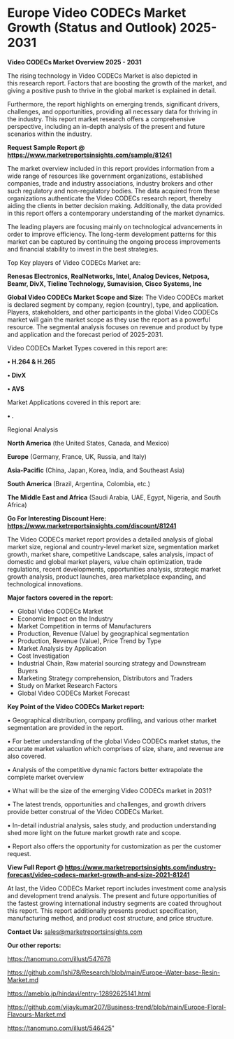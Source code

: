# Europe  Video CODECs Market Growth (Status and Outlook) 2025-2031

<Strong> Video CODECs Market Overview 2025 - 2031</strong>

The rising technology in Video CODECs Market is also depicted in this research report. Factors that are boosting the growth of the market, and giving a positive push to thrive in the global market is explained in detail.

Furthermore, the report highlights on emerging trends, significant drivers, challenges, and opportunities, providing all necessary data for thriving in the industry. This report market research offers a comprehensive perspective, including an in-depth analysis of the present and future scenarios within the industry.

<strong>Request Sample Report @ <a href=https://www.marketreportsinsights.com/sample/81241>https://www.marketreportsinsights.com/sample/81241</a></strong>

The market overview included in this report provides information from a wide range of resources like government organizations, established companies, trade and industry associations, industry brokers and other such regulatory and non-regulatory bodies. The data acquired from these organizations authenticate the Video CODECs research report, thereby aiding the clients in better decision making. Additionally, the data provided in this report offers a contemporary understanding of the market dynamics.

The leading players are focusing mainly on technological advancements in order to improve efficiency. The long-term development patterns for this market can be captured by continuing the ongoing process improvements and financial stability to invest in the best strategies.

Top Key players of Video CODECs Market are:

<strong>Renesas Electronics, RealNetworks, Intel, Analog Devices, Netposa, Beamr, DivX, Tieline Technology, Sumavision, Cisco Systems, Inc</strong>

<strong><b>Global Video CODECs Market Scope and Size:</b></strong>
The Video CODECs market is declared segment by company, region (country), type, and application. Players, stakeholders, and other participants in the global Video CODECs market will gain the market scope as they use the report as a powerful resource. The segmental analysis focuses on revenue and product by type and application and the forecast period of 2025-2031.

Video CODECs Market Types covered in this report are:

<strong>• H.264 & H.265

• DivX

• AVS</strong>

Market Applications covered in this report are:

<strong>• .</strong> 

Regional Analysis

<strong>North America</strong> (the United States, Canada, and Mexico)

<strong>Europe</strong> (Germany, France, UK, Russia, and Italy)

<strong>Asia-Pacific</strong> (China, Japan, Korea, India, and Southeast Asia)

<strong>South America</strong> (Brazil, Argentina, Colombia, etc.)

<strong>The Middle East and Africa</strong> (Saudi Arabia, UAE, Egypt, Nigeria, and South Africa)

<strong>Go For Interesting Discount Here: <a href=https://www.marketreportsinsights.com/discount/81241>https://www.marketreportsinsights.com/discount/81241</a></strong>

The Video CODECs market report provides a detailed analysis of global market size, regional and country-level market size, segmentation market growth, market share, competitive Landscape, sales analysis, impact of domestic and global market players, value chain optimization, trade regulations, recent developments, opportunities analysis, strategic market growth analysis, product launches, area marketplace expanding, and technological innovations.

<strong><b>Major factors covered in the report:</b></strong>
<ul>
  <li>Global Video CODECs Market </li>
  <li>Economic Impact on the Industry</li>
  <li>Market Competition in terms of Manufacturers</li>
  <li>Production, Revenue (Value) by geographical segmentation</li>
  <li>Production, Revenue (Value), Price Trend by Type</li>
  <li>Market Analysis by Application</li>
  <li>Cost Investigation</li>
  <li>Industrial Chain, Raw material sourcing strategy and Downstream Buyers</li>
  <li>Marketing Strategy comprehension, Distributors and Traders</li>
  <li>Study on Market Research Factors</li>
  <li>Global Video CODECs Market Forecast</li>
</ul>

<strong><b>Key Point of the Video CODECs Market report:</b></strong>

• Geographical distribution, company profiling, and various other market segmentation are provided in the report.

• For better understanding of the global Video CODECs market status, the accurate market valuation which comprises of size, share, and revenue are also covered.

• Analysis of the competitive dynamic factors better extrapolate the complete market overview

• What will be the size of the emerging Video CODECs market in 2031?

• The latest trends, opportunities and challenges, and growth drivers provide better construal of the Video CODECs Market.

• In-detail industrial analysis, sales study, and production understanding shed more light on the future market growth rate and scope.

• Report also offers the opportunity for customization as per the customer request.

<strong><b>View Full Report @ <a href=https://www.marketreportsinsights.com/industry-forecast/video-codecs-market-growth-and-size-2021-81241>https://www.marketreportsinsights.com/industry-forecast/video-codecs-market-growth-and-size-2021-81241</a></b></strong>


At last, the Video CODECs Market report includes investment come analysis and development trend analysis. The present and future opportunities of the fastest growing international industry segments are coated throughout this report. This report additionally presents product specification, manufacturing method, and product cost structure, and price structure.

<strong>Contact Us:</strong>
sales@marketreportsinsights.com

<strong>Our other reports:</strong>

<a href=https://tanomuno.com/illust/547678>https://tanomuno.com/illust/547678</a>

<a href=https://github.com/Ishi78/Research/blob/main/Europe-Water-base-Resin-Market.md>https://github.com/Ishi78/Research/blob/main/Europe-Water-base-Resin-Market.md</a>

<a href=https://ameblo.jp/hindavi/entry-12892625141.html>https://ameblo.jp/hindavi/entry-12892625141.html</a>

<a href=https://github.com/vijaykumar207/Business-trend/blob/main/Europe-Floral-Flavours-Market.md>https://github.com/vijaykumar207/Business-trend/blob/main/Europe-Floral-Flavours-Market.md</a>

<a href=https://tanomuno.com/illust/546425>https://tanomuno.com/illust/546425</a>"

